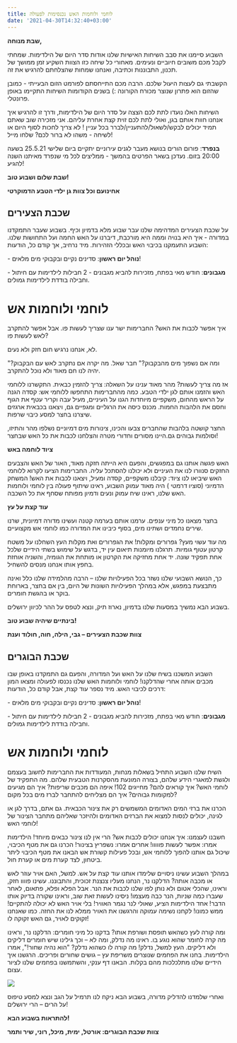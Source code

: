 ```yaml
---
title: לוחמי ולוחמות האש נכנסימות לפעולה
date: '2021-04-30T14:32:40+03:00'
---
```

**שבת מנוחה,**

השבוע סיימנו את סבב השיחות האישיות שלנו אודות סדר היום של הילדימות. שמחתי לקבל מכם משובים חיוביים ונעימים. מאחורי כל שיחה כזו הצוות השקיע זמן ממושך של תכנון, התבוננות וכתיבה, ואנחנו שמחות שהצלחתם להרגיש את זה. 

הקשבתי גם לעצות היעול שלכם. הרבה מכם התייחסתם לפורמט הזום הבעייתי - כמובן שהזום הוא פתרון שנוצר מכורח הקורונה :) בשנים הקודומות השיחות התקיימו באופן פרונטלי.

השיחות האלו נועדו לתת לכם הצצה על סדר היום של הילדימות, ודרך זו להרגיש איך אנחנו חוות אותם בגן, ואולי לתת לכם זוית קצת אחרת עליהם. אני מזכירה שוב שאתם תמיד יכולים לבקש/לשאול/להתעניין/לברר בכל עניין ! לא צריך לחכות לסוף היום או לשיחה - משהו לא ברור לכם? שלחו מייל! 

**בנפרד**: פורום הורים בנושא מעבר לגנים עירוניים יתקיים ביום שלישי 25.5.21 בשעה 20:00 בזום. נעדכן בשאר הפרטים בהמשך - ממליצים לכל מי שנפרד מאיתנו השנה להגיע! 

**שבת שלום ושבוע טוב!**

**אחינועם וכל צוות גן ילדי הטבע הדמוקרטי**



## שכבת הצעירים

על שכבת הצעירים המדהימה שלנו עבר שבוע מלא בדמיון וכיף. בשבוע שעבר התמקדנו במדורה - איך היא בנויה וממה היא מורכבת, דיברנו על האש החמה ועל התחושות שלנו. השבוע התעמקנו בכיבוי האש ובכללי הזהירות. מיד נרחיב, אך קודם כל, הודעות:

\- **נוהל יום ראשון**: סדינים נקיים ובקבוקי מים מלאים!

\- **מגבונים**: חודש מאי בפתח, מזכירות להביא מגבונים - 2 חבילות לילדימות עם חיתול וחבילה בודדת לילדימות גמולים.

# לוחמי ולוחמות אש

איך אפשר לכבות את האש? החברימות ישר ענו שצריך לעשות פו. אבל אפשר להתקרב לאש לעשות פו?

לא, אנחנו נרגיש חום חזק ולא נעים.

"ומה אם נשפוך מים מהבקבוק?" חבר שאל. מה יקרה אם נתקרב לאש עם הבקבוק? יהיה לנו חם מאוד ולא נוכל להתקרב.

אז מה צריך לעשות? מהר מאוד ענינו על השאלה: צריך להזמין כבאית. התקשרנו ללוחמי האש והזמנו אותם לגן ילדי הטבע. כמה מהחברימות התחפשו ללוחמי אש: קסדה הגנה על הראש מהחום, משקפיים מיוחדות הגנו על העיניים, מעיל עבה וקריר עטף את הגוף וחסם את הלהבות החמות. מכנס כיסה את הרגליים ומגפיים גם, ויצאנו בכבאית ארגזים שיצרנו בחצר למסע כיבוי שרפות. 

החצר קושטה בלהבות שהחברים צבעו והכינו, צינורות מים דמיוניים נשלפו מהר והתיזו, וסולמות גבוהים גם.היינו מסורים וחדורי מטרה והצלחנו לכבות את כל האש שבחצר!

**ציוד לוחמה באש**

האש פגשה אותנו גם במפגשים, והפעם היא הייתה חזקה מאוד, האור של האש והצבעים החזקים סנוורו לנו את העיניים ולא יכולנו להסתכל עליה. החברימות הציעו לקרוא ללוחמי האש שיביאו לנו ציוד: קיבלנו משקפיים, קסדה ומעיל, ויצאנו לכבות את האש! המשחק הדמיוני (סוציו דרמטי ) היה מאוד עמוק השבוע, ראינו שיתוף פעולה בין לוחמי ולוחמות האש שלנו, ראינו שיח עמוק ונעים ודמיון מפותח שסחף את כל השכבה.

**עוד קצת על עץ**

בחצר מצאנו כל מיני ענפים. ערמנו אותם בערמה קטנה ועשינו מדורה דמיונית, שרנו שירים נחמדים ושתינו מים, בסוף כיבינו את המדורה כמו לוחמי אש מקצועיים.

מה עוד עשוי מעץ? גפרורים ומקלות! את הגפרורים ואת מקלות העץ השחלנו על משטח קרטון עטוף גומיות. תרגלנו מיומנות תיאום עין יד, בדגש על שימוש בשתי הידיים שלכל אחת תפקיד שונה. יד אחת מחזיקה את הקרטון או מותחת את הגומיה, והשניה אוחזת בחפץ אותו אנחנו מנסים להשחיל.

כך, הנושא השבועי שלנו נשזר בכל הפעילויות שלנו – הרבה מהלמידה שלנו כלל ואינה מתבצעת במפגש, אלא במהלך הפעילויות השונות של היום, בין אם בחצר, בארוחת בוקר או בהגשת חומרים.

בשבוע הבא נמשיך במסעות שלנו בדמיון, נארוז תיק, ונצא לטפס על ההר לכיוון ירושלים.

**בינתיים שיהיה שבוע טוב!**

**צוות שכבת הצעירים – גבי, הילה, חוה, חולוד וענת**



## שכבת הבוגרים

השבוע המשכנו בשיח שלנו על האש ועל המדורה, והפעם גם התמקדנו באופן שבו מכבים אותה אחרי שהדלקנו! לוחמי ולוחמות האש שלנו נכנסו לפעולה ומצאו המון דרכים לכיבוי האש. מיד נספר עוד קצת, אבל קודם כל, הודעות:

\- **נוהל יום ראשון**: סדינים נקיים ובקבוקי מים מלאים!

\- **מגבונים**: חודש מאי בפתח, מזכירות להביא מגבונים - 2 חבילות לילדימות עם חיתול וחבילה בודדת לילדימות גמולים.

# לוחמי ולוחמות אש

השיח שלנו השבוע התחיל בשאלות מנחות, המעודדות את החברימות לחשוב בעצמם ולגשת למאגרי הידע שלהם, בצורה המונעת מהסקרנות הטבעית שלהם. מה התפקיד של לוחמי האש? איך קוראים להם? מחייגים 102! איפה הם מכבים שריפות? איך הם מגיעים למקומות גבוהים? איך הם מצליחים להתחבר לברז מים בכל מקום?

הכרנו את ברזי המים האדומים המשמשים רק את צינור הכבאית. גם אתם, בדרך לגן או לגינה, יכולים לנסות למצוא את הברזים האדומים ולהיזכר שאליהם מתחבר הצינור של לוחמי האש!

חשבנו לעצמנו: איך אנחנו יכולים לכבות אש? הרי אין לנו צינור כבאים מיוחד! הילדימות אמרו: אפשר לעשות פווווו! אחרים אמרו: נשפריץ בצינור! הכרנו גם את מטף הכיבוי, שיכול גם אותנו להפוך ללוחמי אש, ובכל פעילות קשורת אש הבאנו את מטף הכיבוי ליתר ביטחון, לצד קערת מים או קערת חול.

במהלך השבוע עשינו ניסויים שלימדו אותנו עוד קצת על אש. למשל, האם אויר עוזר לאש או מכבה אותה? הדלקנו נר, הנחנו מעליו צנצנת זכוכית, והתבוננו. עשינו פוווו חזק, וראינו, שהכלי אטום ולא נותן לפו שלנו לכבות את הנר. אבל הפלא ופלא, פתאום, לאחר שעברו כמה שניות, הנר כבה מעצמו! ניסינו לעשות זאת שוב, וראינו שקורה בדיוק אותו הדבר! אחד הילדימות הציע, שאולי לנר נגמר האוויר! בלי אויר האש לא יכולה להתקיים! ממש כמונו! לקחנו נשימה עמוקה והרגשנו את האויר ממלא לנו את החזה. כמו שאנחנו זקוקים לאויר, גם האש זקוקה לו!

ומה קורה לעץ כשהאש תופסת ושורפת אותו? בדקנו כל מיני חומרים: הדלקנו נר, וראינו מה קרה לחומר שהוא נוגע בו. ראינו מה נדלק, ומה לא – וכך גילינו שיש חומרים דליקים ולא דליקים. העץ למשל, נדלק! מה קורה לו כשהוא נדלק? "הוא נהיה שחור!", אמרו הילדימות. בחנו את הפחמים שנוצרים משריפת עץ – גושים שחורים ופריכים. הרגשנו איך הידיים שלנו מתלכלכות מהם בקלות. הבאנו דף ענקי, והשתמשנו בפחמים שלנו לציור עצום.

![](/img/pics/פחמים.jpeg)

ואחרי שלמדנו להדליק מדורה, בשבוע הבא ניקח לנו תרמיל על הגב ונצא למסע טיפוס על הרים – הרי ירושלים!

**להתראות בשבוע הבא!**

**צוות שכבת הבוגרים: אורטל, ימית, מיכל, רוני, שיר ותמר**
